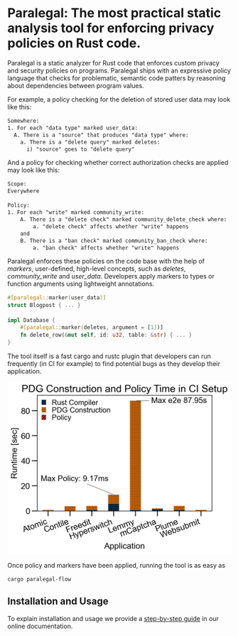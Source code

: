 # Paralegal: The most practical static analysis tool for enforcing privacy policies on Rust code.

Paralegal is a static analyzer for Rust code that enforces custom privacy and security policies on programs.
Paralegal ships with an expressive policy language that checks for problematic, semantic
code patters by reasoning about dependencies between program values.

For example, a policy checking for the deletion of stored user data may look like this:

```
Somewhere:
1. For each "data type" marked user_data:
  A. There is a "source" that produces "data type" where:
    a. There is a "delete query" marked deletes:
      i) "source" goes to "delete query"

```

And a policy for checking whether correct authorization checks are applied may look like this:

```
Scope:
Everywhere

Policy:
1. For each "write" marked community_write:
	A. There is a "delete check" marked community_delete_check where:
		a. "delete check" affects whether "write" happens
	and
	B. There is a "ban check" marked community_ban_check where:
		a. "ban check" affects whether "write" happens
```

Paralegal enforces these policies on the code base with the help of *markers*,
user-defined, high-level concepts, such as *deletes*, *community_write* and *user_data*.
Developers apply markers to types or function arguments using lightweight annotations.

```rust
#[paralegal::marker(user_data)]
struct Blogpost { ... }

impl Database {
    #[paralegal::marker(deletes, argument = [1])]
    fn delete_row(&mut self, id: u32, table: &str) { ... }
}
```

The tool itself is a fast cargo and rustc plugin that developers can run frequently
(in CI for example) to find potential bugs as they develop their application.

![](misc/ci_plot-3.png)

Once policy and markers have been applied, running the tool is as easy as

```bash
cargo paralegal-flow
```

## Installation and Usage

To explain installation and usage we provide a [step-by-step guide](https://justus-adam.notion.site/Paralegal-Step-by-Step-40541156c25d48f8b6ad79a0e1b09b91) in our online documentation.
